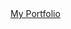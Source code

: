 <html>
<head>

</head>
<body>
<a href="https://dnyaneshvn.netlify.app/"> My Portfolio </a>
</body>
</html>
